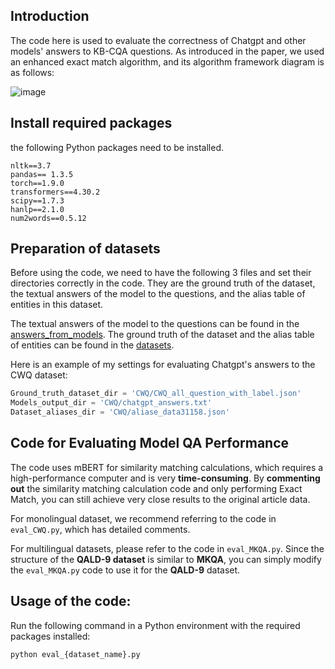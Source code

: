## Introduction
The code here is used to evaluate the correctness of Chatgpt and other models' answers to KB-CQA questions. As introduced in the paper, we used an enhanced exact match algorithm, and its algorithm framework diagram is as follows:

![image](https://github.com/AnonymousgitT/complex-question-answering-evaluation-of-GPT-family/assets/97523884/1303b81a-b7ef-41c1-9809-b0b13497d3a5)

## Install required packages

the following Python packages need to be installed.

```
nltk==3.7
pandas== 1.3.5
torch==1.9.0
transformers==4.30.2
scipy==1.7.3
hanlp==2.1.0
num2words==0.5.12
```

## Preparation of datasets

Before using the code, we need to have the following 3 files and set their directories correctly in the code. They are the ground truth of the dataset, the textual answers of the model to the questions, and the alias table of entities in this dataset.

The textual answers of the model to the questions can be found in the [answers_from_models](answers_from_models). The ground truth of the dataset and the alias table of entities can be found in the [datasets](datasets). 

Here is an example of my settings for evaluating Chatgpt's answers to the CWQ dataset:

``` python
Ground_truth_dataset_dir = 'CWQ/CWQ_all_question_with_label.json'
Models_output_dir = 'CWQ/chatgpt_answers.txt'
Dataset_aliases_dir = 'CWQ/aliase_data31158.json'
```

## Code for Evaluating Model QA Performance

The code uses mBERT for similarity matching calculations, which requires a high-performance computer and is very **time-consuming**. By **commenting out** the similarity matching calculation code and only performing Exact Match, you can still achieve very close results to the original article data.

For monolingual dataset, we recommend referring to the code in `eval_CWQ.py`, which has detailed comments. 

For multilingual datasets, please refer to the code in `eval_MKQA.py`. Since the structure of the **QALD-9 dataset** is similar to **MKQA**, you can simply modify the `eval_MKQA.py` code to use it for the **QALD-9** dataset.

## Usage of the code: 

Run the following command in a Python environment with the required packages installed:

``` python
python eval_{dataset_name}.py
```
